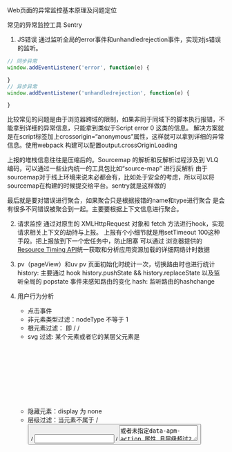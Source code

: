 Web页面的异常监控基本原理及问题定位

常见的异常监控工具
Sentry

1. JS错误
通过监听全局的error事件和unhandledrejection事件，实现对js错误的监听。
```javascript
// 同步异常
window.addEventListener('error', function(e) {

}
// 异步异常
window.addEventListener('unhandledrejection', function(e) {

}
```
比较常见的问题是由于浏览器跨域的限制，如果非同于同域下的脚本执行报错，不能拿到详细的异常信息，只能拿到类似于Script error 0 这类的信息。
解决方案就是在script标签加上crossorigin=“anonymous”属性，这样就可以拿到详细的异常信息。使用webpack 构建可以配置output.crossOriginLoading

上报的堆栈信息往往是压缩后的。Sourcemap 的解析和反解析过程涉及到 VLQ 编码，可以通过一些业内统一的工具包比如“source-map” 进行反解析
由于sourcemap对于线上环境来说未必都会有，比如处于安全的考虑，所以可以将sourcemap在构建的时候提交给平台。sentry就是这样做的

最后就是要对错误进行聚合，如果聚合只是根据报错的name和type进行聚合 是会有很多不同错误被聚合到一起。主要要根据上下文信息进行聚合。

2. 请求监控
通过对原生的  XMLHttpRequest 对象和  fetch 方法进行hook，实现请求相关上下文的劫持与上报。
上报有个小细节就是用setTimeout 100这种手段。把上报放到下一个宏任务中，防止阻塞
可以通过 浏览器提供的[Resource Timing API](https://developer.mozilla.org/zh-CN/docs/Web/API/Performance_API/Resource_timing)统一获取和分析应用资源加载的详细网络计时数据


3. pv（pageView）和uv
pv 页面初始化时统计一次，切换路由时也进行统计
history: 主要通过 hook history.pushState && history.replaceState 以及监听全局的 popstate 事件来感知路由的变化
hash: 监听路由的hashchange


4. 用户行为分析
    - 点击事件
    - 非元素类型过滤：nodeType 不等于 1 
    - 根元素过滤： 即 <html>/<body> / <head>
    - svg 过滤: 某个元素或者它的某层父元素是 <svg> 
    - 隐藏元素：display 为 none
    - 层级过滤：当元素不属于<a> / <button> / <input> / <textarea> 或者未指定data-apm-action 属性 且层级超过2层时过滤
    - input 输入

5. 白屏监控
原理：
    1. 页面 load 完成之后等待一个 ric 和 raf，开始用 MutationObserver 监听 Dom 变化。
    2. 每次 Dom 发生变更，调度一次打分任务，时间在一个 ric 和一个 raf 之后。
注意： 有ErrorBoundary 的情况下需要手动上报白屏

https://open.alipay.com/portal/forum/post/109101011

前端得一些性能指标该怎么监控